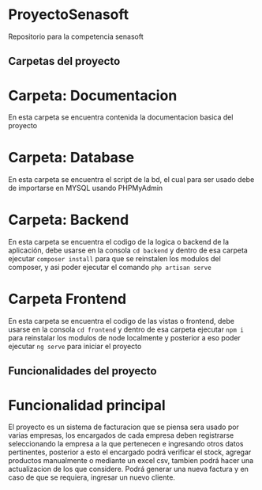 # ProyectoSenasoft
Repositorio para la competencia senasoft


## Carpetas del proyecto


# Carpeta: Documentacion
En esta carpeta se encuentra contenida la documentacion basica del proyecto

# Carpeta: Database
En esta carpeta se encuentra el script de la bd, el cual para ser usado debe de importarse en MYSQL usando PHPMyAdmin 

# Carpeta: Backend
En esta carpeta se encuentra el codigo de la logica o backend de la aplicación, debe usarse en la consola `cd backend` y dentro de esa 
carpeta ejecutar `composer install` para que se reinstalen los modulos del composer, y asi poder ejecutar el comando
`php artisan serve`

# Carpeta Frontend
En esta carpeta se encuentra el codigo de las vistas o frontend, debe usarse en la consola `cd frontend` y dentro de esa carpeta
ejecutar `npm i` para reinstalar los modulos de node localmente y posterior a eso poder ejecutar `ng serve` para iniciar el proyecto


## Funcionalidades del proyecto


# Funcionalidad principal
El proyecto es un sistema de facturacion que se piensa sera usado por varias empresas, los encargados de cada empresa deben registrarse
seleccionando la empresa a la que pertenecen e ingresando otros datos pertinentes, posterior a esto el encargado podrá verificar el stock,
agregar productos manualmente o mediante un excel csv, tambien podrá hacer una actualizacion de los que considere.
Podrá generar una nueva factura y en caso de que se requiera, ingresar un nuevo cliente.